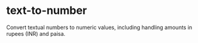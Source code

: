 # text-to-number

Convert textual numbers to numeric values, including handling amounts in rupees (INR) and paisa.

